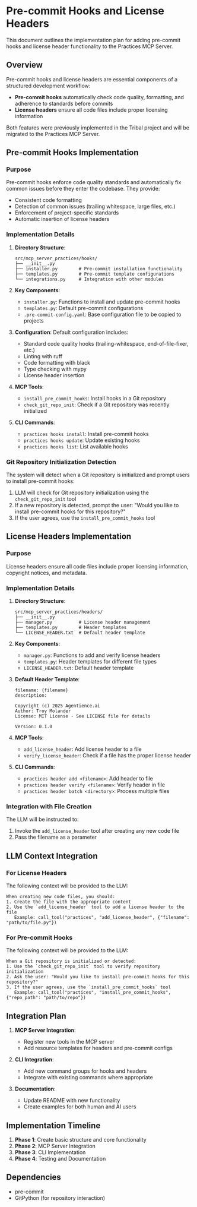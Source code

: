 # Pre-commit Hooks and License Headers

This document outlines the implementation plan for adding pre-commit hooks and license header functionality to the Practices MCP Server.

## Overview

Pre-commit hooks and license headers are essential components of a structured development workflow:

- **Pre-commit hooks** automatically check code quality, formatting, and adherence to standards before commits
- **License headers** ensure all code files include proper licensing information

Both features were previously implemented in the Tribal project and will be migrated to the Practices MCP Server.

## Pre-commit Hooks Implementation

### Purpose

Pre-commit hooks enforce code quality standards and automatically fix common issues before they enter the codebase. They provide:

- Consistent code formatting
- Detection of common issues (trailing whitespace, large files, etc.)
- Enforcement of project-specific standards
- Automatic insertion of license headers

### Implementation Details

1. **Directory Structure**:
   ```
   src/mcp_server_practices/hooks/
   ├── __init__.py
   ├── installer.py        # Pre-commit installation functionality
   ├── templates.py        # Pre-commit template configurations
   └── integrations.py     # Integration with other modules
   ```

2. **Key Components**:
   - `installer.py`: Functions to install and update pre-commit hooks
   - `templates.py`: Default pre-commit configurations
   - `.pre-commit-config.yaml`: Base configuration file to be copied to projects

3. **Configuration**:
   Default configuration includes:
   - Standard code quality hooks (trailing-whitespace, end-of-file-fixer, etc.)
   - Linting with ruff
   - Code formatting with black
   - Type checking with mypy
   - License header insertion

4. **MCP Tools**:
   - `install_pre_commit_hooks`: Install hooks in a Git repository
   - `check_git_repo_init`: Check if a Git repository was recently initialized

5. **CLI Commands**:
   - `practices hooks install`: Install pre-commit hooks
   - `practices hooks update`: Update existing hooks
   - `practices hooks list`: List available hooks

### Git Repository Initialization Detection

The system will detect when a Git repository is initialized and prompt users to install pre-commit hooks:

1. LLM will check for Git repository initialization using the `check_git_repo_init` tool
2. If a new repository is detected, prompt the user: "Would you like to install pre-commit hooks for this repository?"
3. If the user agrees, use the `install_pre_commit_hooks` tool

## License Headers Implementation

### Purpose

License headers ensure all code files include proper licensing information, copyright notices, and metadata.

### Implementation Details

1. **Directory Structure**:
   ```
   src/mcp_server_practices/headers/
   ├── __init__.py
   ├── manager.py          # License header management
   ├── templates.py        # Header templates
   └── LICENSE_HEADER.txt  # Default header template
   ```

2. **Key Components**:
   - `manager.py`: Functions to add and verify license headers
   - `templates.py`: Header templates for different file types
   - `LICENSE_HEADER.txt`: Default header template

3. **Default Header Template**:
   ```
   filename: {filename}
   description:

   Copyright (c) 2025 Agentience.ai
   Author: Troy Molander
   License: MIT License - See LICENSE file for details

   Version: 0.1.0
   ```

4. **MCP Tools**:
   - `add_license_header`: Add license header to a file
   - `verify_license_header`: Check if a file has the proper license header

5. **CLI Commands**:
   - `practices header add <filename>`: Add header to file
   - `practices header verify <filename>`: Verify header in file
   - `practices header batch <directory>`: Process multiple files

### Integration with File Creation

The LLM will be instructed to:
1. Invoke the `add_license_header` tool after creating any new code file
2. Pass the filename as a parameter

## LLM Context Integration

### For License Headers

The following context will be provided to the LLM:

```
When creating new code files, you should:
1. Create the file with the appropriate content
2. Use the `add_license_header` tool to add a license header to the file
   Example: call_tool("practices", "add_license_header", {"filename": "path/to/file.py"})
```

### For Pre-commit Hooks

The following context will be provided to the LLM:

```
When a Git repository is initialized or detected:
1. Use the `check_git_repo_init` tool to verify repository initialization
2. Ask the user: "Would you like to install pre-commit hooks for this repository?"
3. If the user agrees, use the `install_pre_commit_hooks` tool
   Example: call_tool("practices", "install_pre_commit_hooks", {"repo_path": "path/to/repo"})
```

## Integration Plan

1. **MCP Server Integration**:
   - Register new tools in the MCP server
   - Add resource templates for headers and pre-commit configs

2. **CLI Integration**:
   - Add new command groups for hooks and headers
   - Integrate with existing commands where appropriate

3. **Documentation**:
   - Update README with new functionality
   - Create examples for both human and AI users

## Implementation Timeline

1. **Phase 1**: Create basic structure and core functionality
2. **Phase 2**: MCP Server Integration
3. **Phase 3**: CLI Implementation
4. **Phase 4**: Testing and Documentation

## Dependencies

- pre-commit
- GitPython (for repository interaction)
